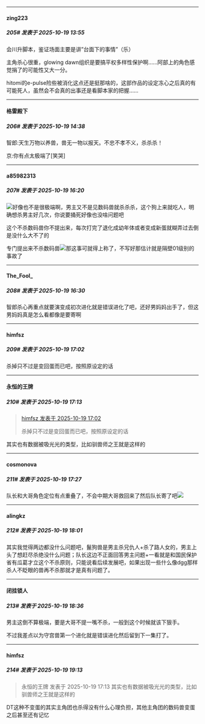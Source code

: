 ﻿
*****

####  zing223  
##### 205#       发表于 2025-10-19 13:55

会川升脚本，鉴证场面主要是讲”台面下的事情”（乐）

主角杀心很重，glowing dawn组织是要搞平权多样性保护啊……阿部上的角色感觉捐了的可能性又大一分。

hitomi的e-pulse险些被消化这点还是挺那啥的，这部作品的设定冻心之后真的有可能死人，虽然会不会真的出事还是看脚本家的把握……


*****

####  格雷殿下  
##### 206#       发表于 2025-10-19 14:38

智郎:天生万物以养兽，兽无一物以报天。不忠不孝不义，杀杀杀！

京:你有点太极端了[笑哭]


*****

####  a85982313  
##### 207#       发表于 2025-10-19 16:20

<img src="https://static.stage1st.com/image/smiley/face2017/037.png" referrerpolicy="no-referrer">好像也不是很极端啊，男主又不是见数码兽就杀杀杀，这个狗上来就吃人，明确想杀男主好几次，你说要捅死好像也没啥问题吧

这个不杀数码兽你不提出来，每次打完了退化成幼年体或者变成新蛋就糊弄过去倒是没什么大不了的

专门提出来不杀数码兽<img src="https://static.stage1st.com/image/smiley/face2017/037.png" referrerpolicy="no-referrer">那这事可就得上称了，不写好那估计就是隔壁01级别的事故了


*****

####  The_Fool_  
##### 208#       发表于 2025-10-19 16:30

智郎杀心再重点就要演变成初次进化就是错误进化了吧，还好男妈妈出手了，但这男妈妈真是怎么看都像是要寄啊


*****

####  himfsz  
##### 209#       发表于 2025-10-19 17:02

杀掉只不过是变回蛋而已吧，按照原设定的话


*****

####  永恒的王牌  
##### 210#       发表于 2025-10-19 17:13

<blockquote><a href="httphttps://stage1st.com/2b/forum.php?mod=redirect&amp;goto=findpost&amp;pid=68594387&amp;ptid=2250190" target="_blank">himfsz 发表于 2025-10-19 17:02</a>

杀掉只不过是变回蛋而已吧，按照原设定的话</blockquote>
其实也有数据被吸光光的类型，比如驯兽师之王就是这样的


*****

####  cosmonova  
##### 211#       发表于 2025-10-19 17:27

队长和大哥角色定位有点重叠了，不会中期大哥救回来了然后队长寄了吧<img src="https://static.stage1st.com/image/smiley/face2017/067.png" referrerpolicy="no-referrer">


*****

####  alingkz  
##### 212#       发表于 2025-10-19 18:01

其实我觉得两边都没什么问题吧，鬣狗兽是男主杀兄仇人+杀了路人女的，男主上头了想赶尽杀绝没什么问题；队长这边不正面回答男主问题+一看就是和国民保护省有瓜葛才立这个不杀原则，只能说看后续发展吧，如果出现一些什么像dgg那样杀人不眨眼的兽再不杀那就才是真有问题了。


*****

####  闭挂锁人  
##### 213#       发表于 2025-10-19 18:36

男主这倒不算极端，要是大哥不提一嘴不杀，一般到这个时候就该下狠手。

不过我差点以为守宫兽第一个进化就是错误进化然后留到下一集打了。


*****

####  himfsz  
##### 214#       发表于 2025-10-19 19:13

<blockquote>永恒的王牌 发表于 2025-10-19 17:13
其实也有数据被吸光光的类型，比如驯兽师之王就是这样的</blockquote>
DT这种不变蛋的其实主角团也杀得没有什么心理负担，其他主角团的数码兽变蛋之后甚至还有记忆

